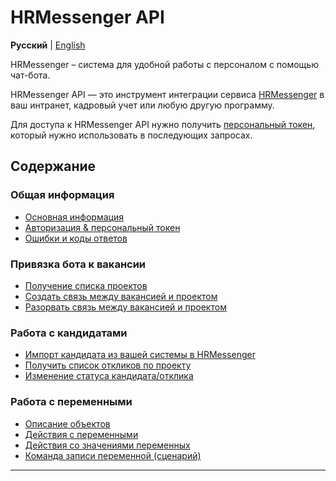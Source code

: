 # HRMessenger API

**Русский** | [English](en/README.md)

HRMessenger – система для удобной работы с персоналом с помощью чат-бота.

HRMessenger API — это инструмент интеграции сервиса [HRMessenger](https://hrmessenger.com) в ваш интранет, кадровый учет или любую другую программу.

Для доступа к HRMessenger API нужно получить [персональный токен](ru/personal_token.md), который нужно использовать в последующих запросах.

<a name="toc"></a>
## Содержание

<a name="general"></a>
### Общая информация
* [Основная информация](ru/general.md)
* [Авторизация & персональный токен](ru/personal_token.md)
* [Ошибки и коды ответов](ru/errors.md)

<a name="projects"></a>
### Привязка бота к вакансии
* [Получение списка проектов](ru/project_list.md)
* [Создать связь между вакансией и проектом](ru/project_bind.md)
* [Разорвать связь между вакансией и проектом](ru/project_unbind.md)

<a name="responses"></a>
### Работа с кандидатами
* [Импорт кандидата из вашей системы в HRMessenger](ru/respondent_import.md)
* [Получить список откликов по проекту](ru/project_responses.md)
* [Изменение статуса кандидата/отклика](ru/response_status.md)

<a name="variables"></a>

### Работа с переменными
* [Описание объектов](ru/variables/object_descriptions.md)
* [Действия с переменными](ru/variables/variable_endpoints.md)
* [Действия со значениями переменных](ru/variables/variable_values_endpoints.md)
* [Команда записи переменной (сценарий)](ru/variables/setvariable.md)

****